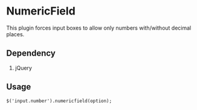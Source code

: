 NumericField
============

This plugin forces input boxes to allow only numbers with/without decimal places.

Dependency
----------
1. jQuery

Usage
-----
	$('input.number').numericfield(option);
